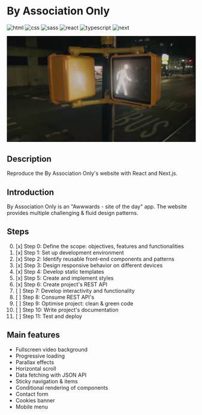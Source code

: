 # By Association Only

![html][html5-badge]
![css][css3-badge]
![sass][sass-badge]
![react][react-badge]
![typescript][typescript-badge]
![next][next-badge]

![Illustration By Association Only](https://raw.githubusercontent.com/MarionCorvez/byassociationonly/refs/heads/main/public/readme-cover.webp)

## Description

Reproduce the By Association Only's website with React and Next.js.

## Introduction

By Association Only is an "Awwwards - site of the day" app. The website provides multiple challenging & fluid design patterns.

## Steps

0. [x] Step 0: Define the scope: objectives, features and functionalities
1. [x] Step 1: Set up development environment
2. [x] Step 2: Identify reusable front-end components and patterns
3. [x] Step 3: Design responsive behavior on different devices
4. [x] Step 4: Develop static templates
5. [x] Step 5: Create and implement styles
6. [x] Step 6: Create project's REST API
7. [ ] Step 7: Develop interactivity and functionality
8. [ ] Step 8: Consume REST API's
9. [ ] Step 9: Optimise project: clean & green code
10. [ ] Step 10: Write project's documentation
11. [ ] Step 11: Test and deploy

## Main features

- Fullscreen video background
- Progressive loading
- Parallax effects
- Horizontal scroll
- Data fetching with JSON API
- Sticky navigation & items
- Conditional rendering of components
- Contact form
- Cookies banner
- Mobile menu

<!-- BADGE LINKS -->

[html5-badge]: https://img.shields.io/badge/HTML5-E34F26?style=for-the-badge&logo=html5&logoColor=white
[css3-badge]: https://img.shields.io/badge/CSS3-1572B6?style=for-the-badge&logo=css3&logoColor=white
[sass-badge]: https://img.shields.io/badge/Sass-CC6699?style=for-the-badge&logo=sass&logoColor=white
[javascript-badge]: https://img.shields.io/badge/JavaScript-F7DF1E?style=for-the-badge&logo=javascript&logoColor=black
[react-badge]: https://img.shields.io/badge/React-20232A?style=for-the-badge&logo=react&logoColor=61DAFB
[typeScript-badge]: https://img.shields.io/badge/TypeScript-3178C6?logo=typescript&logoColor=white&style=for-the-badge
[next-badge]: https://img.shields.io/badge/Next.js-000000?logo=next.js&logoColor=white&style=for-the-badge
